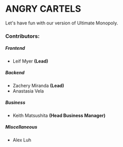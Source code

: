 # ANGRY CARTELS

Let's have fun with our version of Ultimate Monopoly.


### Contributors:

##### Frontend
- Leif Myer **(Lead)**

##### Backend
- Zachery Miranda **(Lead)**
- Anastasia Vela

##### Business
- Keith Matsushita **(Head Business Manager)**

##### Miscellaneous
- Alex Luh
  
  
